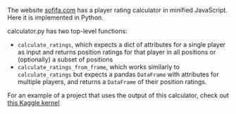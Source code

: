 The website [sofifa.com](https://sofifa.com) has a player rating calculator in minified JavaScript. Here it is implemented in Python.

calculator.py has two top-level functions:
- `calculate_ratings`, which expects a dict of attributes for a single player as input and returns position ratings for that player in all positions or (optionally) a subset of positions
- `calculate_ratings_from_frame`, which works similarly to `calculate_ratings` but expects a pandas `DataFrame` with attributes for multiple players, and returns a `DataFrame` of their position ratings.

For an example of a project that uses the output of this calculator, check out [this Kaggle kernel](https://www.kaggle.com/kevinmh/evaluating-the-sofifa-com-rating-calculator)